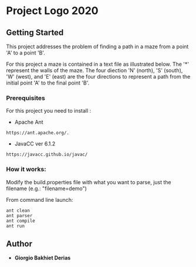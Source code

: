 # Project Logo 2020 


## Getting Started

This project addresses the problem of finding a path in a maze from a point 'A' to a point 'B'.

For this project a maze is contained in a text file as illustrated below. The '*' represent the walls of the maze. The four diection 'N' (north), 'S' (south), 'W' (west), and 'E' (east) are the four directions to represent a path from the initial point 'A' to the final point 'B'.

### Prerequisites

For this project you need to install : 
- Apache Ant
```
https://ant.apache.org/.
```
- JavaCC ver 6.1.2
```
https://javacc.github.io/javac/
```


### How it works: 

Modify the build.properties file with what you want to parse, just the filename (e.g.: "filename=demo")

From command line launch:
```
ant clean
ant parser
ant compile
ant run
```


## Author

* **Giorgio Bakhiet Derias** 